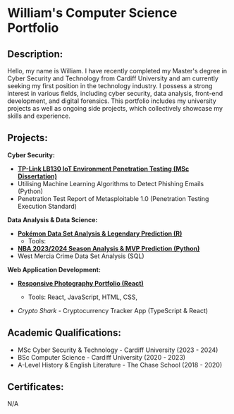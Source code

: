 # William's Computer Science Portfolio

## Description:
Hello, my name is William. I have recently completed my Master's degree in Cyber Security and Technology from Cardiff University and am currently seeking my first position in the technology industry. I possess a strong interest in various fields, including cyber security, data analysis, front-end development, and digital forensics. This portfolio includes my university projects as well as ongoing side projects, which collectively showcase my skills and experience.

## Projects:

**Cyber Security:**

* [**TP-Link LB130 IoT Environment Penetration Testing (MSc Dissertation)**](https://github.com/wlshepherd/My_Portolio/blob/main/NBA_Data_Analysis_Project.ipynb)
* Utilising Machine Learning Algorithms to Detect Phishing Emails (Python)
* Penetration Test Report of Metasploitable 1.0 (Penetration Testing Execution Standard)

**Data Analysis & Data Science:**

* [**Pokémon Data Set Analysis & Legendary Prediction (R)**](https://github.com/wlshepherd/My_Portolio/blob/main/pokemon.pdf)
  * Tools: 
* [**NBA 2023/2024 Season Analysis & MVP Prediction (Python)**](https://github.com/wlshepherd/My_Portolio/blob/main/NBA_Data_Analysis_Project.ipynb)
* West Mercia Crime Data Set Analysis (SQL)


**Web Application Development:**
* [**Responsive Photography Portfolio (React)**](https://wlshepherd.github.io/react-first-project/#/)
  * Tools: React, JavaScript, HTML, CSS, 

* _Crypto Shark_ - Cryptocurrency Tracker App (TypeScript & React)

## Academic Qualifications:
* MSc Cyber Security & Technology - Cardiff University (2023 - 2024)
* BSc Computer Science - Cardiff University (2020 - 2023)
* A-Level History & English Literature - The Chase School (2018 - 2020)

## Certificates:
N/A
